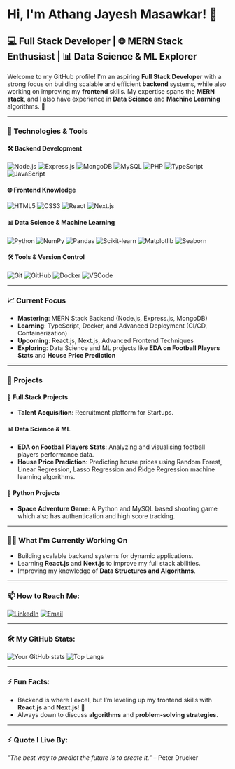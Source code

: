 # Hi, I'm Athang Jayesh Masawkar! 👋

## 💻 Full Stack Developer | 🌐 MERN Stack Enthusiast | 📊 Data Science & ML Explorer

Welcome to my GitHub profile! I'm an aspiring **Full Stack Developer** with a strong focus on building scalable and efficient **backend** systems, while also working on improving my **frontend** skills. My expertise spans the **MERN stack**, and I also have experience in **Data Science** and **Machine Learning** algorithms. 🚀

---

### 🔧 Technologies & Tools

#### 🛠 Backend Development
![Node.js](https://img.shields.io/badge/-Node.js-43853d?logo=node.js&logoColor=white&style=flat-square)
![Express.js](https://img.shields.io/badge/-Express.js-000000?logo=express&logoColor=white&style=flat-square)
![MongoDB](https://img.shields.io/badge/-MongoDB-47A248?logo=mongodb&logoColor=white&style=flat-square)
![MySQL](https://img.shields.io/badge/-MySQL-4479A1?logo=mysql&logoColor=white&style=flat-square)
![PHP](https://img.shields.io/badge/-PHP-777BB4?logo=php&logoColor=white&style=flat-square)
![TypeScript](https://img.shields.io/badge/-TypeScript-007ACC?logo=typescript&logoColor=white&style=flat-square)
![JavaScript](https://img.shields.io/badge/-JavaScript-F7DF1E?logo=javascript&logoColor=black&style=flat-square)

#### 🌐 Frontend Knowledge
![HTML5](https://img.shields.io/badge/-HTML5-E34F26?logo=html5&logoColor=white&style=flat-square)
![CSS3](https://img.shields.io/badge/-CSS3-1572B6?logo=css3&logoColor=white&style=flat-square)
![React](https://img.shields.io/badge/-React-61DAFB?logo=react&logoColor=black&style=flat-square)
![Next.js](https://img.shields.io/badge/-Next.js-000000?logo=next.js&logoColor=white&style=flat-square)

#### 📊 Data Science & Machine Learning
![Python](https://img.shields.io/badge/-Python-3776AB?logo=python&logoColor=white&style=flat-square)
![NumPy](https://img.shields.io/badge/-NumPy-013243?logo=numpy&logoColor=white&style=flat-square)
![Pandas](https://img.shields.io/badge/-Pandas-150458?logo=pandas&logoColor=white&style=flat-square)
![Scikit-learn](https://img.shields.io/badge/-Scikit--Learn-F7931E?logo=scikitlearn&logoColor=black&style=flat-square)
![Matplotlib](https://img.shields.io/badge/-Matplotlib-013243?logo=plotly&logoColor=white&style=flat-square)
![Seaborn](https://img.shields.io/badge/-Seaborn-3776AB?logoColor=white&style=flat-square)

#### 🛠 Tools & Version Control
![Git](https://img.shields.io/badge/-Git-F05032?logo=git&logoColor=white&style=flat-square)
![GitHub](https://img.shields.io/badge/-GitHub-181717?logo=github&logoColor=white&style=flat-square)
![Docker](https://img.shields.io/badge/-Docker-2496ED?logo=docker&logoColor=white&style=flat-square)
![VSCode](https://img.shields.io/badge/-VS%20Code-007ACC?logo=visual-studio-code&logoColor=white&style=flat-square)

---

### 📈 Current Focus
- **Mastering**: MERN Stack Backend (Node.js, Express.js, MongoDB)
- **Learning**: TypeScript, Docker, and Advanced Deployment (CI/CD, Containerization)
- **Upcoming**: React.js, Next.js, Advanced Frontend Techniques
- **Exploring**: Data Science and ML projects like **EDA on Football Players Stats** and **House Price Prediction**

---

### 🚀 Projects

#### 🔑 Full Stack Projects
- **Talent Acquisition**: Recruitment platform for Startups.

#### 📊 Data Science & ML
- **EDA on Football Players Stats**: Analyzing and visualising football players performance data.
- **House Price Prediction**: Predicting house prices using Random Forest, Linear Regression, Lasso Regression and Ridge Regression machine learning algorithms.

#### 🐍 Python Projects
- **Space Adventure Game**: A Python and MySQL based shooting game which also has authentication and high score tracking.

---

### 🧑‍💻 What I'm Currently Working On
- Building scalable backend systems for dynamic applications.
- Learning **React.js** and **Next.js** to improve my full stack abilities.
- Improving my knowledge of **Data Structures and Algorithms**.

---

### 📫 How to Reach Me:
[![LinkedIn](https://img.shields.io/badge/-LinkedIn-0077B5?logo=linkedin&logoColor=white&style=flat-square)](https://www.linkedin.com/in/athang-masawkar/)
[![Email](https://img.shields.io/badge/Email-0078D4?logo=gmail&logoColor=white&style=flat-square)](mailto:athang151004@gmail.com)

---

### 🛠️ My GitHub Stats:

![Your GitHub stats](https://github-readme-stats.vercel.app/api?username=AthangMasawkar&show_icons=true&theme=radical)
![Top Langs](https://github-readme-stats.vercel.app/api/top-langs/?username=AthangMasawkar&layout=compact&theme=radical)

---

### ⚡ Fun Facts:
- Backend is where I excel, but I’m leveling up my frontend skills with **React.js** and **Next.js**! 🚀
- Always down to discuss **algorithms** and **problem-solving strategies**.

---

### ⚡ Quote I Live By:
_"The best way to predict the future is to create it."_ – Peter Drucker
